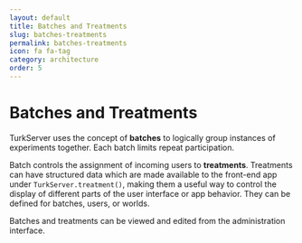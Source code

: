 ```yaml
---
layout: default
title: Batches and Treatments
slug: batches-treatments
permalink: batches-treatments
icon: fa fa-tag   
category: architecture
order: 5
---
```


# Batches and Treatments

TurkServer uses the concept of **batches** to logically group
instances of experiments together. Each batch limits repeat
participation.

Batch controls the assignment of incoming users to
**treatments**. Treatments can have structured data which are made
available to the front-end app under `TurkServer.treatment()`, making
them a useful way to control the display of different parts of the
user interface or app behavior. They can be defined for batches,
users, or worlds.

Batches and treatments can be viewed and edited from the
administration interface.
